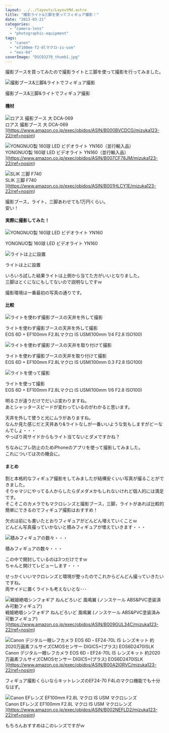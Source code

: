 ```yaml
---
layout: ../../layouts/LayoutMd.astro
title: "撮影ライト&三脚を使ってフィギュア撮影！"
date: "2013-03-21"
categories: 
  - "camera-lens"
  - "photographic-equipment"
tags: 
  - "canon"
  - "ef100mm-f2-8lマクロ-is-usm"
  - "eos-6d"
coverImage: "DSC03270_thumb1.jpg"
---
```


撮影ブースを買ってみたので撮影ライトと三脚を使って撮影を行ってみました。

![撮影ブース&三脚&ライトでフィギュア撮影](/archive/images/DSC03270_thumb.jpg "撮影ブース&三脚&ライトでフィギュア撮影")
  
撮影ブース&三脚&ライトでフィギュア撮影

#### 機材

![ロアス 撮影ブース 大 DCA-069](/archive/images/314FFQCE0EL._SL160_.jpg)  
ロアス 撮影ブース 大 DCA-069  
](https://www.amazon.co.jp/exec/obidos/ASIN/B000BVCDCG/mizuka123-22/ref=nosim)

![YONGNUO製 160球 LED ビデオライト YN160（並行輸入品）](/archive/images/519nVIPT3YL._SL160_.jpg)  
YONGNUO製 160球 LED ビデオライト YN160（並行輸入品）  
](https://www.amazon.co.jp/exec/obidos/ASIN/B007CF78JM/mizuka123-22/ref=nosim)

![SLIK 三脚 F740](/archive/images/41FtVqIhVhL._SL160_.jpg)  
SLIK 三脚 F740  
](https://www.amazon.co.jp/exec/obidos/ASIN/B001HLCY1E/mizuka123-22/ref=nosim)

撮影ブース，ライト，三脚あわせても1万円くらい。  
安い！

#### 実際に撮影してみた！

![YONGNUO製 160球 LED ビデオライト YN160](/archive/images/DSC03267_thumb.jpg "YONGNUO製 160球 LED ビデオライト YN160")
  
YONGNUO製 160球 LED ビデオライト YN160

![ライトは上に設置](/archive/images/DSC03269_thumb.jpg "ライトは上に設置")
  
ライトは上に設置

いろいろ試した結果ライトは上側から当てた方がいいとなりました。  
三脚はとくになにもしてないので説明なしですｗ

撮影環境は一番最初の写真の通りです。

#### 比較

![ライトを使わず撮影ブースの天井を外して撮影](/archive/images/IMG_1643_thumb.jpg "ライトを使わず撮影ブースの天井を外して撮影")
  
ライトを使わず撮影ブースの天井を外して撮影  
EOS 6D + EF100mm F2.8Lマクロ IS USM(100mm 1/4 F2.8 ISO100)

![ライトを使わず撮影ブースの天井を取り付けて撮影](/archive/images/IMG_1644_thumb.jpg "ライトを使わず撮影ブースの天井を取り付けて撮影")
  
ライトを使わず撮影ブースの天井を取り付けて撮影  
EOS 6D + EF100mm F2.8Lマクロ IS USM(100mm 0.3 F2.8 ISO100)

![ライトを使って撮影](/archive/images/IMG_1645_thumb.jpg "ライトを使って撮影")
  
ライトを使って撮影  
EOS 6D + EF100mm F2.8Lマクロ IS USM(100mm 1/6 F2.8 ISO100)

明るさが違うだけでだいぶ変わりますね。  
あとシャッタースピードが変わっているのがわかると思います。

天井を外して使うと光にムラがありますね。  
なんか見た感じだと天井あり&ライトなしが一番いいような気もしますがどーなんでしょ・・・  
やっぱり両サイドからもライト当てないとダメですかね？

ちなみにブレ防止のためiPhoneのアプリを使って撮影してみました。  
これについては次の機会に。

#### まとめ

割と本格的なフィギュア撮影をしてみましたが結構安くいい写真が撮ることができました。  
そりゃマジにやってる人からしたらダメダメかもしれないけれど個人的には満足です。  
そこそこのカメラでもマクロレンズと撮影ブース，三脚，ライトがあれば比較的簡単にできるのでフィギュア撮影はおすすめ！

欠点は前にも書いたとおりフィギュアがどんどん増えていくことｗ  
どんどん写真撮っていかないと積みフィギュアが増えていきます・・・

![積みフィギュアの数々・・・](/archive/images/DSC03271_thumb.jpg "積みフィギュアの数々・・・")
  
積みフィギュアの数々・・・

この中で開封しているのは3つだけですｗ  
ちゃんと開けてレビューします・・・

せっかくいいマクロレンズと環境が整ったのでこれからどんどん撮っていきたいですね。  
両サイドに置くライトも考えないとな･･･

![戦姫絶唱シンフォギア ねんどろいど 風鳴翼 (ノンスケール ABS&PVC塗装済み可動フィギュア)](/archive/images/51aA4Pc7DEL._SL160_.jpg)  
戦姫絶唱シンフォギア ねんどろいど 風鳴翼 (ノンスケール ABS&PVC塗装済み可動フィギュア)  
](https://www.amazon.co.jp/exec/obidos/ASIN/B009GUL34C/mizuka123-22/ref=nosim)

![Canon デジタル一眼レフカメラ EOS 6D・EF24-70L IS レンズキット 約2020万画素フルサイズCMOSセンサー DIGIC5+(プラス) EOS6D2470ISLK](/archive/images/51mqBe9RG4L._SL160_.jpg)  
Canon デジタル一眼レフカメラ EOS 6D・EF24-70L IS レンズキット 約2020万画素フルサイズCMOSセンサー DIGIC5+(プラス) EOS6D2470ISLK  
](https://www.amazon.co.jp/exec/obidos/ASIN/B00A2I0RVC/mizuka123-22/ref=nosim)

フィギュア撮影くらいならキットレンズのEF24-70 F4Lのマクロ機能でも十分なはず。

![Canon EFレンズ EF100mm F2.8L マクロ IS USM マクロレンズ](/archive/images/4160ZE5ed2L._SL160_.jpg)  
Canon EFレンズ EF100mm F2.8L マクロ IS USM マクロレンズ  
](https://www.amazon.co.jp/exec/obidos/ASIN/B002NEFLD2/mizuka123-22/ref=nosim)

もちろんおすすめはこのレンズですがｗ
